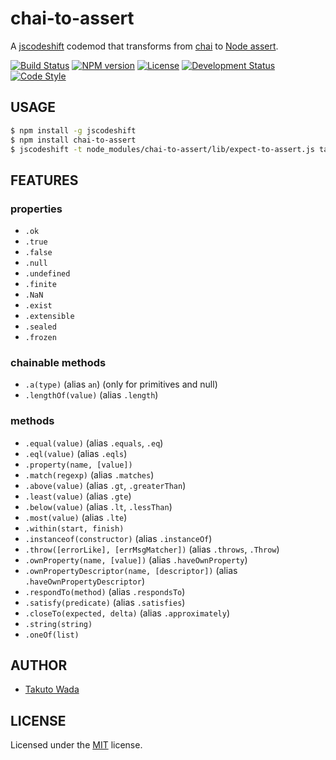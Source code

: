 chai-to-assert
================================

A [jscodeshift](https://github.com/facebook/jscodeshift) codemod that transforms from [chai](http://chaijs.com/) to [Node assert](https://nodejs.org/api/assert.html).

[![Build Status][travis-image]][travis-url]
[![NPM version][npm-image]][npm-url]
[![License][license-image]][license-url]
[![Development Status][status-image]][status-url]
[![Code Style][style-image]][style-url]


USAGE
---------------------------------------

```sh
$ npm install -g jscodeshift
$ npm install chai-to-assert
$ jscodeshift -t node_modules/chai-to-assert/lib/expect-to-assert.js target-dir
```


FEATURES
---------------------------------------

### properties

* `.ok`
* `.true`
* `.false`
* `.null`
* `.undefined`
* `.finite`
* `.NaN`
* `.exist`
* `.extensible`
* `.sealed`
* `.frozen`

### chainable methods

* `.a(type)` (alias `an`) (only for primitives and null)
* `.lengthOf(value)` (alias `.length`)

### methods

* `.equal(value)` (alias `.equals`, `.eq`)
* `.eql(value)` (alias `.eqls`)
* `.property(name, [value])`
* `.match(regexp)` (alias `.matches`)
* `.above(value)` (alias `.gt`, `.greaterThan`)
* `.least(value)` (alias `.gte`)
* `.below(value)` (alias `.lt`, `.lessThan`)
* `.most(value)` (alias `.lte`)
* `.within(start, finish)`
* `.instanceof(constructor)` (alias `.instanceOf`)
* `.throw([errorLike], [errMsgMatcher])` (alias `.throws`, `.Throw`)
* `.ownProperty(name, [value])` (alias `.haveOwnProperty`)
* `.ownPropertyDescriptor(name, [descriptor])` (alias `.haveOwnPropertyDescriptor`)
* `.respondTo(method)` (alias `.respondsTo`)
* `.satisfy(predicate)` (alias `.satisfies`)
* `.closeTo(expected, delta)` (alias `.approximately`)
* `.string(string)`
* `.oneOf(list)`


AUTHOR
---------------------------------------
* [Takuto Wada](https://github.com/twada)


LICENSE
---------------------------------------
Licensed under the [MIT](https://github.com/twada/chai-to-assert/blob/master/LICENSE) license.


[npm-url]: https://npmjs.org/package/chai-to-assert
[npm-image]: https://badge.fury.io/js/chai-to-assert.svg

[travis-url]: https://travis-ci.org/twada/chai-to-assert
[travis-image]: https://secure.travis-ci.org/twada/chai-to-assert.svg?branch=master

[license-url]: https://github.com/twada/chai-to-assert/blob/master/LICENSE
[license-image]: https://img.shields.io/badge/license-MIT-brightgreen.svg

[status-url]: https://github.com/twada/chai-to-assert/blob/master/CHANGELOG.md
[status-image]: https://img.shields.io/badge/status-beta-yellow.svg

[style-url]: https://github.com/Flet/semistandard
[style-image]: https://img.shields.io/badge/code%20style-semistandard-brightgreen.svg
